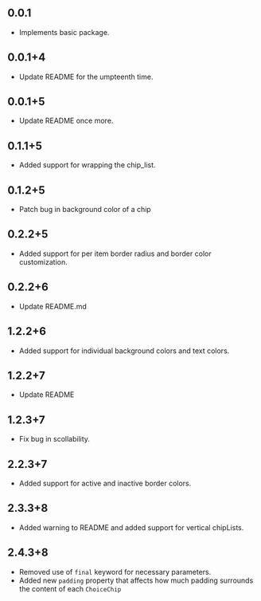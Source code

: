 ## 0.0.1

- Implements basic package.

## 0.0.1+4

- Update README for the umpteenth time.

## 0.0.1+5

- Update README once more.

## 0.1.1+5

- Added support for wrapping the chip_list.

## 0.1.2+5

- Patch bug in background color of a chip

## 0.2.2+5

- Added support for per item border radius and border color customization.

## 0.2.2+6

- Update README.md

## 1.2.2+6

- Added support for individual background colors and text colors.

## 1.2.2+7

- Update README

## 1.2.3+7

- Fix bug in scollability.

## 2.2.3+7

- Added support for active and inactive border colors.

## 2.3.3+8

- Added warning to README and added support for vertical chipLists.

## 2.4.3+8

- Removed use of `final` keyword for necessary parameters.
- Added new `padding` property that affects how much padding surrounds the content of each `ChoiceChip`
